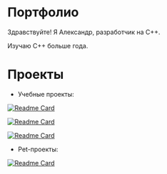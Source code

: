 # Портфолио

Здравствуйте! Я Александр, разработчик на C++.

Изучаю C++ больше года.

# Проекты

- Учебные проекты:
  
[![Readme Card](https://github-readme-stats.vercel.app/api/pin/?username=Lazav-De&repo=cpp-transport-catalogue)](https://github.com/Lazav-De/cpp-transport-catalogue.git)

[![Readme Card](https://github-readme-stats.vercel.app/api/pin/?username=Lazav-De&repo=cpp-advanced-vector)](https://github.com/Lazav-De/cpp-advanced-vector.git)

[![Readme Card](https://github-readme-stats.vercel.app/api/pin/?username=Lazav-De&repo=cpp-image-converter)](https://github.com/Lazav-De/cpp-image-converter.git)

- Pet-проекты:

[![Readme Card](https://github-readme-stats.vercel.app/api/pin/?username=Lazav-De&repo=cpp-search-server)]()
